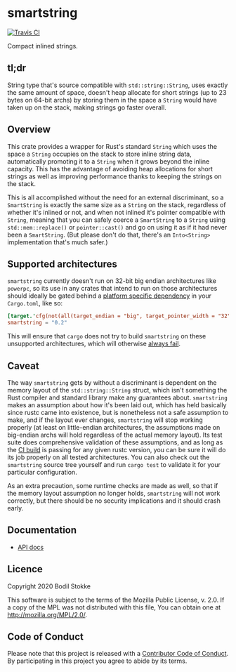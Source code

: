 # smartstring

[![Travis CI](https://travis-ci.org/bodil/smartstring.svg?branch=master&status=passed)](https://travis-ci.org/github/bodil/smartstring)

Compact inlined strings.

## tl;dr

String type that's source compatible with `std::string::String`, uses exactly the same amount of
space, doesn't heap allocate for short strings (up to 23 bytes on 64-bit archs) by storing them in
the space a `String` would have taken up on the stack, making strings go faster overall.

## Overview

This crate provides a wrapper for Rust's standard `String` which uses the space a `String` occupies
on the stack to store inline string data, automatically promoting it to a `String` when it grows
beyond the inline capacity. This has the advantage of avoiding heap allocations for short strings as
well as improving performance thanks to keeping the strings on the stack.

This is all accomplished without the need for an external discriminant, so a `SmartString` is
exactly the same size as a `String` on the stack, regardless of whether it's inlined or not, and
when not inlined it's pointer compatible with `String`, meaning that you can safely coerce a
`SmartString` to a `String` using `std::mem::replace()` or `pointer::cast()` and go on using it as
if it had never been a `SmartString`. (But please don't do that, there's an `Into<String>`
implementation that's much safer.)

## Supported architectures
`smartstring` currently doesn't run on 32-bit big endian architectures like `powerpc`, so its use
in any crates that intend to run on those architectures should ideally be gated behind a
[platform specific dependency](https://doc.rust-lang.org/cargo/reference/specifying-dependencies.html#platform-specific-dependencies)
in your `Cargo.toml`, like so:
```toml
[target.'cfg(not(all(target_endian = "big", target_pointer_width = "32")))'.dependencies]
smartstring = "0.2"
```

This will ensure that `cargo` does not try to build `smartstring` on these unsupported
architectures, which will otherwise [always fail](https://github.com/bodil/smartstring/blob/v0.2.9/src/config.rs#L91-L93).

## Caveat

The way `smartstring` gets by without a discriminant is dependent on the memory layout of the
`std::string::String` struct, which isn't something the Rust compiler and standard library make any
guarantees about. `smartstring` makes an assumption about how it's been laid out, which has held
basically since rustc came into existence, but is nonetheless not a safe assumption to make, and if
the layout ever changes, `smartstring` will stop working properly (at least on little-endian
architectures, the assumptions made on big-endian archs will hold regardless of the actual memory
layout). Its test suite does comprehensive validation of these assumptions, and as long as the
[CI build](https://travis-ci.org/github/bodil/smartstring) is passing for any given rustc version,
you can be sure it will do its job properly on all tested architectures. You can also check out the
`smartstring` source tree yourself and run `cargo test` to validate it for your particular
configuration.

As an extra precaution, some runtime checks are made as well, so that if the memory layout
assumption no longer holds, `smartstring` will not work correctly, but there should be no security
implications and it should crash early.

## Documentation

-   [API docs](https://docs.rs/smartstring)

## Licence

Copyright 2020 Bodil Stokke

This software is subject to the terms of the Mozilla Public License, v. 2.0. If a copy of the MPL
was not distributed with this file, You can obtain one at <http://mozilla.org/MPL/2.0/>.

## Code of Conduct

Please note that this project is released with a [Contributor Code of Conduct][coc]. By
participating in this project you agree to abide by its terms.

[immutable.rs]: https://immutable.rs/
[coc]: https://github.com/bodil/sized-chunks/blob/master/CODE_OF_CONDUCT.md
